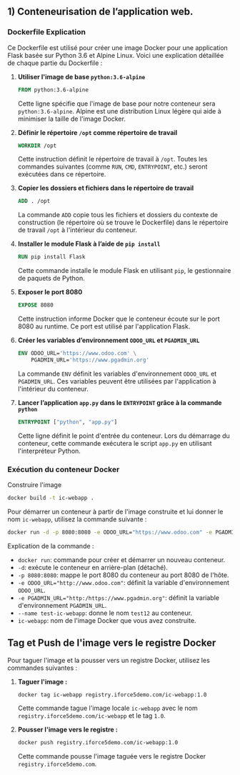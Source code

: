 ## **1) Conteneurisation de l’application web.** 

### Dockerfile Explication

Ce Dockerfile est utilisé pour créer une image Docker pour une application Flask basée sur Python 3.6 et Alpine Linux. Voici une explication détaillée de chaque partie du Dockerfile :

1. **Utiliser l'image de base `python:3.6-alpine`**

    ```dockerfile
    FROM python:3.6-alpine
    ```

    Cette ligne spécifie que l'image de base pour notre conteneur sera `python:3.6-alpine`. Alpine est une distribution Linux légère qui aide à minimiser la taille de l'image Docker.

2. **Définir le répertoire `/opt` comme répertoire de travail**

    ```dockerfile
    WORKDIR /opt
    ```

    Cette instruction définit le répertoire de travail à `/opt`. Toutes les commandes suivantes (comme `RUN`, `CMD`, `ENTRYPOINT`, etc.) seront exécutées dans ce répertoire.

3. **Copier les dossiers et fichiers dans le répertoire de travail**

    ```dockerfile
    ADD . /opt
    ```

    La commande `ADD` copie tous les fichiers et dossiers du contexte de construction (le répertoire où se trouve le Dockerfile) dans le répertoire de travail `/opt` à l'intérieur du conteneur.

4. **Installer le module Flask à l’aide de `pip install`**

    ```dockerfile
    RUN pip install Flask
    ```

    Cette commande installe le module Flask en utilisant `pip`, le gestionnaire de paquets de Python.

5. **Exposer le port 8080**

    ```dockerfile
    EXPOSE 8080
    ```

    Cette instruction informe Docker que le conteneur écoute sur le port 8080 au runtime. Ce port est utilisé par l'application Flask.

6. **Créer les variables d’environnement `ODOO_URL` et `PGADMIN_URL`**

    ```dockerfile
    ENV ODOO_URL='https://www.odoo.com' \
        PGADMIN_URL='https://www.pgadmin.org'
    ```

    La commande `ENV` définit les variables d'environnement `ODOO_URL` et `PGADMIN_URL`. Ces variables peuvent être utilisées par l'application à l'intérieur du conteneur.

7. **Lancer l’application `app.py` dans le `ENTRYPOINT` grâce à la commande `python`**

    ```dockerfile
    ENTRYPOINT ["python", "app.py"]
    ```

    Cette ligne définit le point d'entrée du conteneur. Lors du démarrage du conteneur, cette commande exécutera le script `app.py` en utilisant l'interpréteur Python.



### Exécution du conteneur Docker

Construire l'image
```sh
docker build -t ic-webapp .
```


Pour démarrer un conteneur à partir de l'image construite et lui donner le nom `ic-webapp`, utilisez la commande suivante :

```sh
docker run -d -p 8080:8080 -e ODOO_URL="https://www.odoo.com" -e PGADMIN_URL="http://www.pgadmin.org" --name test-ic-webapp ic-webapp
```

Explication de la commande :
- `docker run`: commande pour créer et démarrer un nouveau conteneur.
- `-d`: exécute le conteneur en arrière-plan (détaché).
- `-p 8080:8080`: mappe le port 8080 du conteneur au port 8080 de l'hôte.
- `-e ODOO_URL="http://www.odoo.com"`: définit la variable d'environnement `ODOO_URL`.
- `-e PGADMIN_URL="http:/https://www.pgadmin.org"`: définit la variable d'environnement `PGADMIN_URL`.
- `--name test-ic-webapp`: donne le nom `test12` au conteneur.
- `ic-webapp`: nom de l'image Docker que vous avez construite.

## Tag et Push de l'image vers le registre Docker

Pour taguer l'image et la pousser vers un registre Docker, utilisez les commandes suivantes :

1. **Taguer l'image :**

    ```sh
    docker tag ic-webapp registry.iforce5demo.com/ic-webapp:1.0
    ```

    Cette commande tague l'image locale `ic-webapp` avec le nom `registry.iforce5demo.com/ic-webapp` et le tag `1.0`.

2. **Pousser l'image vers le registre :**

    ```sh
    docker push registry.iforce5demo.com/ic-webapp:1.0
    ```

    Cette commande pousse l'image taguée vers le registre Docker `registry.iforce5demo.com`.
